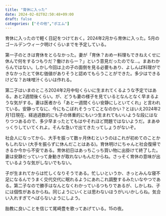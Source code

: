 ```yaml
---
title: "育休に入った"
date: 2024-02-02T02:50:48+09:00
draft: false
categories: ["その他","ポエム"]
---
```


育休に入ったので軽く日記をつけておく。2024年2月から育休に入った。5月のゴールデンウィーク明けくらいまでを予定している。

<!--more-->

第一子のときは育休をとらなかった。妻が「育休？おめー料理もできねえくせに休んで何をするつもりだ？働けおらー？」という意見だったのでな…。まあわからんではない。しかし今回は上の子の面倒を見る必要もあり、よしんば料理ができなかったとて休む価値がありそうと認めてもらうことができた。多少はできるけどな？お味噌汁くらいは作れる。

第二子はいまのところ2024年2月中旬くらいに生まれてくるような予定ではある。あと2週間後くらい。が、どうも妻の様子を見ているとなんとなく早まるような気がする。妻は医者から「あと一週間くらい安静にしといてくれ」と言われている。安静ってなに、今にもこぼれそうってことなのかい？とはいえ2024年2月1日現在、経過週数的にも子の体重的にもいつ生まれてもいいような段にはなりつつあるので、多少早まったとてもはやそれほど問題ではないようだ。まあゆっくりしていてくれよ。そんな急いで出てきたってしょうがないぞ。

社会人になってから、大手を振って数ヶ月休むというのはこれが初めてのことかもしれない (大手を振らずに休んだことはある)。育休明けにちゃんと社会復帰できるか今から不安である。育休初日はあっちこっち買い物に出掛けて終了した。妻は安静だっていって身動きが取れないもんだからね。さっそく育休の意味が出ているような気がしないでもない。

子が生まれてからは忙しくなりそうである。忙しいというか、きっとみんな寝不足になるんでうまく交代交代に眠れるようにあれこれ調整するみたいなやつである。第二子なので勝手はなんとなくわかっているつもりであるが、しかしね、子には個性があるからね。同じようにいくとは思わないほうがいいかしらね。気合い入れすぎてへばらないようにしよう。

胎教に良いことを信じて尾崎豊を歌ってあげている。15の夜。

